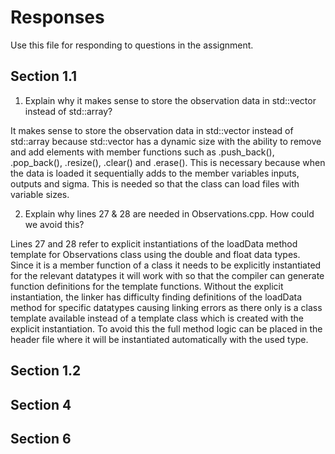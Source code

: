 # Responses

Use this file for responding to questions in the assignment. 

## Section 1.1

1) Explain why it makes sense to store the observation data in std::vector instead of std::array?

It makes sense to store the observation data in std::vector instead of std::array because std::vector has a dynamic size with the ability to remove and add elements with member functions such as .push_back(), .pop_back(), .resize(), .clear() and .erase(). This is necessary because when the data is loaded it sequentially adds to the member variables inputs, outputs and sigma. This is needed so that the class can load files with variable sizes.

2) Explain why lines 27 & 28 are needed in Observations.cpp. How could we avoid this?

Lines 27 and 28 refer to explicit instantiations of the loadData method template for Observations class using the double and float data types. Since it is a member function of a class it needs to be explicitly instantiated for the relevant datatypes it will work with so that the compiler can generate function definitions for the template functions. Without the explicit instantiation, the linker has difficulty finding definitions of the loadData method for specific datatypes causing linking errors as there only is a class template available instead of a template class which is created with the explicit instantiation. To avoid this the full method logic can be placed in the header file where it will be instantiated automatically with the used type.

## Section 1.2

## Section 4

## Section 6